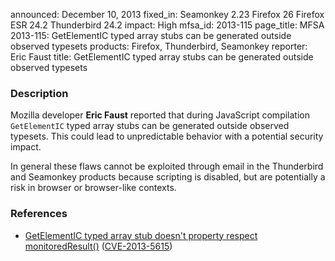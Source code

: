 announced: December 10, 2013
fixed_in: Seamonkey 2.23
          Firefox 26
          Firefox ESR 24.2
          Thunderbird 24.2
impact: High
mfsa_id: 2013-115
page_title: MFSA 2013-115: GetElementIC typed array stubs can be generated outside observed typesets
products: Firefox, Thunderbird, Seamonkey
reporter: Eric Faust
title: GetElementIC typed array stubs can be generated outside observed typesets

<h3>Description</h3>

<p>Mozilla developer <strong>Eric Faust</strong> reported that during JavaScript compilation <code>GetElementIC</code> typed array stubs can be generated outside observed typesets. This could lead to unpredictable behavior with a potential security impact.
</p>

<p class="note">In general these flaws cannot be exploited through email in the
Thunderbird and Seamonkey products because scripting is disabled, but are
potentially a risk in browser or browser-like contexts.</p>

<h3>References</h3>

<ul>
  <li><a href="https://bugzilla.mozilla.org/show_bug.cgi?id=929261">
       GetElementIC typed array stub doesn't property respect
monitoredResult()</a> (<a href="http://cve.mitre.org/cgi-bin/cvename.cgi?name=CVE-2013-5615" class="ex-ref">CVE-2013-5615</a>)</li>
</ul>




